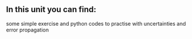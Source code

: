 ## In this unit you can find:
  some simple exercise and python codes to practise with uncertainties and  error propagation
